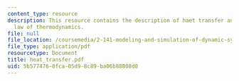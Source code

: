 ```yaml
---
content_type: resource
description: This resource contains the description of haet transfer and the second
  law of thermodynamics.
file: null
file_location: /coursemedia/2-141-modeling-and-simulation-of-dynamic-systems-fall-2006/5b5774760fca05d98c89ba06b88808d0_heat_transfer.pdf
file_type: application/pdf
resourcetype: Document
title: heat_transfer.pdf
uid: 5b577476-0fca-05d9-8c89-ba06b88808d0
---
```


